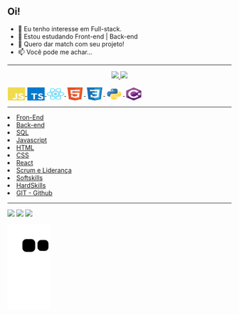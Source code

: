 ## Oi!
- 👀 Eu tenho interesse em Full-stack.
- 🌱 Estou estudando Front-end | Back-end
- 💞️ Quero dar match com seu projeto!
- 📫 Você pode me achar...

<hr>
 
<!---
vinyand/vinyand is a ✨ special ✨ repository because its `README.md` (this file) appears on your GitHub profile.
You can click the Preview link to take a look at your changes.
--->
<body>
  <div align="center">
  <a href="https://github.com/vinyand">
  <img height="180em" src="https://github-readme-stats.vercel.app/api?username=vinyand&show_icons=true&theme=dracula&include_all_commits=true&count_private=true"/>
  <img height="180em" src="https://github-readme-stats.vercel.app/api/top-langs/?username=vinyand&layout=compact&langs_count=7&theme=dracula"/>
</div>
    <div style="display: inline_block"><br>
  <img align="center" alt="Js" height="30" width="40" src="https://raw.githubusercontent.com/devicons/devicon/master/icons/javascript/javascript-plain.svg">
  <img align="center" alt="Ts" height="30" width="40" src="https://raw.githubusercontent.com/devicons/devicon/master/icons/typescript/typescript-plain.svg">
  <img align="center" alt="-React" height="30" width="40" src="https://raw.githubusercontent.com/devicons/devicon/master/icons/react/react-original.svg">
  <img align="center" alt="HTML" height="30" width="40" src="https://raw.githubusercontent.com/devicons/devicon/master/icons/html5/html5-original.svg">
  <img align="center" alt="CSS" height="30" width="40" src="https://raw.githubusercontent.com/devicons/devicon/master/icons/css3/css3-original.svg">
  <img align="center" alt="Python" height="30" width="40" src="https://raw.githubusercontent.com/devicons/devicon/master/icons/python/python-original.svg">
  <img align="center" alt="Csharp" height="30" width="40" src="https://raw.githubusercontent.com/devicons/devicon/master/icons/csharp/csharp-original.svg">
</div>
 <hr>
<div>
 <li> Fron-End </li>
 <li>Back-end</li>
 <li>SQL</li>
 <li>Javascript</li>
 <li>HTML</li>
 <li>CSS</li>
 <li>React</li>
 <li>Scrum e Liderança</li>
 <li>Softskills</li>
 <li>HardSkills</li>
 <li>GIT - Github</li>
 </div>
<hr>
 <div> 
  <a href="https://instagram.com/vinyand" target="_blank"><img src="https://img.shields.io/badge/-Instagram-%23E4405F?style=for-the-badge&logo=instagram&logoColor=white" target="_blank"></a>
  <a href = "mailto:vinyand@gmail.com"><img src="https://img.shields.io/badge/-Gmail-%23333?style=for-the-badge&logo=gmail&logoColor=white" target="_blank"></a>
  <a href="https://www.linkedin.com/in/venicios-andrade" target="_blank"><img src="https://img.shields.io/badge/-LinkedIn-%230077B5?style=for-the-badge&logo=linkedin&logoColor=white" target="_blank"></a> 
 
  ![Snake animation](https://github.com/rafaballerini/rafaballerini/blob/output/github-contribution-grid-snake.svg)
